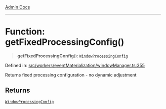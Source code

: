 [Admin Docs](/)

***

# Function: getFixedProcessingConfig()

> **getFixedProcessingConfig**(): [`WindowProcessingConfig`](../interfaces/WindowProcessingConfig.md)

Defined in: [src/workers/eventMaterialization/windowManager.ts:355](https://github.com/gautam-divyanshu/talawa-api/blob/1d38acecd3e456f869683fb8dca035a5e42010d5/src/workers/eventMaterialization/windowManager.ts#L355)

Returns fixed processing configuration - no dynamic adjustment

## Returns

[`WindowProcessingConfig`](../interfaces/WindowProcessingConfig.md)
